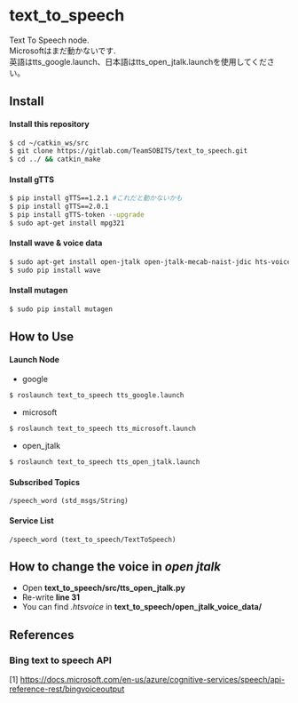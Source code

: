 # text_to_speech
Text To Speech node.  
Microsoftはまだ動かないです.  
英語はtts_google.launch、日本語はtts_open_jtalk.launchを使用してください。  
 


## Install
#### Install this repository
```bash
$ cd ~/catkin_ws/src
$ git clone https://gitlab.com/TeamSOBITS/text_to_speech.git
$ cd ../ && catkin_make
```
#### Install gTTS
```bash
$ pip install gTTS==1.2.1 #これだと動かないかも
$ pip install gTTS==2.0.1
$ pip install gTTS-token --upgrade
$ sudo apt-get install mpg321
```
#### Install wave & voice data
```bash  
$ sudo apt-get install open-jtalk open-jtalk-mecab-naist-jdic hts-voice-nitech-jp-atr503-m001
$ sudo pip install wave  
```

#### Install mutagen
```bash
$ sudo pip install mutagen
```

## How to Use

#### Launch Node
- google
```bash
$ roslaunch text_to_speech tts_google.launch
```

- microsoft
```bash
$ roslaunch text_to_speech tts_microsoft.launch
```

- open_jtalk
```bash
$ roslaunch text_to_speech tts_open_jtalk.launch
```

#### Subscribed Topics
    /speech_word (std_msgs/String)

#### Service List
    /speech_word (text_to_speech/TextToSpeech)


## How to change the voice in _open jtalk_
  - Open **text_to_speech/src/tts_open_jtalk.py**
  - Re-write **line 31**
  - You can find _.htsvoice_ in **text_to_speech/open_jtalk_voice_data/**


## References

### Bing text to speech API

[1] https://docs.microsoft.com/en-us/azure/cognitive-services/speech/api-reference-rest/bingvoiceoutput
